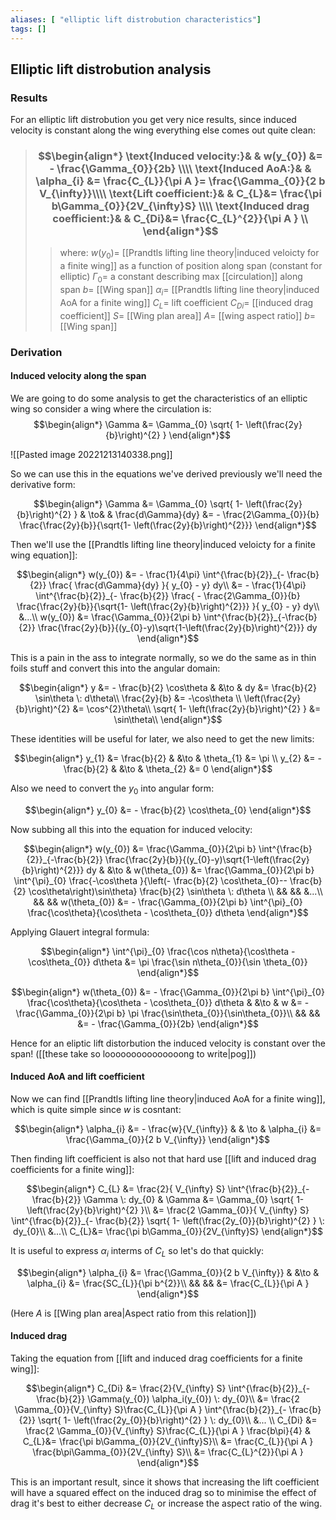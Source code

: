 ```yaml
---
aliases: [ "elliptic lift distrobution characteristics"]
tags: []
---
```


## Elliptic lift distrobution analysis

### Results

For an elliptic lift distrobution you get very nice results, since induced velocity is constant along the wing everything else comes out quite clean:

> ### $$\begin{align*} \text{Induced velocity:}& & w(y_{0})  &= - \frac{\Gamma_{0}}{2b} \\\\ \text{Induced AoA:}& & \alpha_{i} &= \frac{C_{L}}{\pi A }=  \frac{\Gamma_{0}}{2 b V_{\infty}}\\\\  \text{Lift coefficient:}& & C_{L}&= \frac{\pi b\Gamma_{0}}{2V_{\infty}S} \\\\ \text{Induced drag coefficient:}& & C_{Di}&= \frac{C_{L}^{2}}{\pi A } \\  \end{align*}$$
>> where:
>> $w(y_{0})=$ [[Prandtls lifting line theory|induced veloicty for a finite wing]] as a function of position along span (constant for elliptic)
>> $\Gamma_{0}=$ a constant describing max [[circulation]] along span
>> $b=$ [[Wing span]]
>> $\alpha_{i}=$ [[Prandtls lifting line theory|induced AoA for a finite wing]]
>> $C_{L}=$ lift coefficient
>> $C_{Di}=$ [[induced drag coefficient]]
>> $S=$ [[Wing plan area]]
>> $A=$ [[wing aspect ratio]]
>> $b=$ [[Wing span]]



### Derivation

#### Induced velocity along the span

We are going to do some analysis to get the characteristics of an elliptic wing so consider a wing where the circulation is:
$$\begin{align*}
\Gamma &= \Gamma_{0} \sqrt{ 1- \left(\frac{2y}{b}\right)^{2} }
\end{align*}$$

![[Pasted image 20221213140338.png]]

So we can use this in the equations we've derived previously we'll need the derivative form:

$$\begin{align*}
\Gamma &= \Gamma_{0} \sqrt{ 1- \left(\frac{2y}{b}\right)^{2} } & \to& & \frac{d\Gamma}{dy} &= - \frac{2\Gamma_{0}}{b} \frac{\frac{2y}{b}}{\sqrt{1- \left(\frac{2y}{b}\right)^{2}}} 
\end{align*}$$



Then we'll use the [[Prandtls lifting line theory|induced veloicty for a finite wing equation]]:

$$\begin{align*}
w(y_{0})   &= - \frac{1}{4\pi} \int^{\frac{b}{2}}_{- \frac{b}{2}} \frac{ \frac{d\Gamma}{dy}  }{ y_{0} - y} dy\\
  &= - \frac{1}{4\pi} \int^{\frac{b}{2}}_{- \frac{b}{2}} \frac{  - \frac{2\Gamma_{0}}{b} \frac{\frac{2y}{b}}{\sqrt{1- \left(\frac{2y}{b}\right)^{2}}}   }{ y_{0} - y} dy\\
&...\\
w(y_{0}) &= \frac{\Gamma_{0}}{2\pi b} \int^{\frac{b}{2}}_{-\frac{b}{2}} \frac{\frac{2y}{b}}{(y_{0}-y)\sqrt{1-\left(\frac{2y}{b}\right)^{2}}} dy
\end{align*}$$

This is a pain in the ass to integrate normally, so we do the same as in thin foils stuff and convert this into the angular domain:

$$\begin{align*}
y &= - \frac{b}{2} \cos\theta & &\to & dy &= \frac{b}{2} \sin\theta \: d\theta\\
\frac{2y}{b} &= -\cos\theta  \\
\left(\frac{2y}{b}\right)^{2} &= \cos^{2}\theta\\
\sqrt{ 1- \left(\frac{2y}{b}\right)^{2} } &= \sin\theta\\
\end{align*}$$

These identities will be useful for later, we also need to get the new limits:

$$\begin{align*}
y_{1} &= \frac{b}{2} & &\to & \theta_{1} &= \pi \\
y_{2} &= - \frac{b}{2} & &\to & \theta_{2} &= 0 
\end{align*}$$

Also we need to convert the $y_{0}$ into angular form:

$$\begin{align*}
y_{0} &= - \frac{b}{2} \cos\theta_{0}
\end{align*}$$

Now subbing all this into the equation for induced velocity:

$$\begin{align*}
w(y_{0}) &= \frac{\Gamma_{0}}{2\pi b} \int^{\frac{b}{2}}_{-\frac{b}{2}} \frac{\frac{2y}{b}}{(y_{0}-y)\sqrt{1-\left(\frac{2y}{b}\right)^{2}}} dy & &\to & 
w(\theta_{0}) &= \frac{\Gamma_{0}}{2\pi b} \int^{\pi}_{0} \frac{-\cos\theta }{\left(- \frac{b}{2} \cos\theta_{0}-- \frac{b}{2} \cos\theta\right)\sin\theta} \frac{b}{2} \sin\theta \: d\theta \\
&& && &...\\
&& && w(\theta_{0}) &= - \frac{\Gamma_{0}}{2\pi b} \int^{\pi}_{0} \frac{\cos\theta}{\cos\theta - \cos\theta_{0}} d\theta
\end{align*}$$

Applying Glauert integral formula:

$$\begin{align*}
\int^{\pi}_{0} \frac{\cos n\theta}{\cos\theta - \cos\theta_{0}} d\theta &=  \pi \frac{\sin n\theta_{0}}{\sin \theta_{0}}
\end{align*}$$

$$\begin{align*}
w(\theta_{0}) &= - \frac{\Gamma_{0}}{2\pi b} \int^{\pi}_{0} \frac{\cos\theta}{\cos\theta - \cos\theta_{0}} d\theta & &\to & w &= - \frac{\Gamma_{0}}{2\pi b} \pi \frac{\sin\theta_{0}}{\sin\theta_{0}}\\
&& &&    &= - \frac{\Gamma_{0}}{2b}
\end{align*}$$

Hence for an eliptic lift distorbution the induced velocity is constant over the span! ([[these take so looooooooooooooong to write|pog]])

#### Induced AoA and lift coefficient

Now we can find [[Prandtls lifting line theory|induced AoA for a finite wing]], which is quite simple since $w$ is cosntant:

$$\begin{align*}
\alpha_{i}  &= - \frac{w}{V_{\infty}} & & \to & \alpha_{i}  &=  \frac{\Gamma_{0}}{2 b V_{\infty}}
\end{align*}$$

Then finding lift coefficient is also not that hard use [[lift and induced drag coefficients for a finite wing]]:

$$\begin{align*}
C_{L} &= \frac{2}{ V_{\infty}  S} \int^{\frac{b}{2}}_{- \frac{b}{2}} \Gamma \: dy_{0} & \Gamma &= \Gamma_{0} \sqrt{ 1- \left(\frac{2y}{b}\right)^{2} }\\
 &= \frac{2 \Gamma_{0}}{ V_{\infty}  S} \int^{\frac{b}{2}}_{- \frac{b}{2}}  \sqrt{ 1- \left(\frac{2y_{0}}{b}\right)^{2} } \: dy_{0}\\
&...\\
C_{L}&= \frac{\pi b\Gamma_{0}}{2V_{\infty}S}
\end{align*}$$

It is useful to express $\alpha_{i}$ interms of $C_L$ so let's do that quickly:

$$\begin{align*}
\alpha_{i}  &=  \frac{\Gamma_{0}}{2 b V_{\infty}} & &\to & \alpha_{i} &=  \frac{SC_{L}}{\pi b^{2}}\\
&& && &= \frac{C_{L}}{\pi A }
\end{align*}$$

(Here $A$ is [[Wing plan area|Aspect ratio from this relation]])

#### Induced drag

Taking the equation from [[lift and induced drag coefficients for a finite wing]]:

$$\begin{align*}
C_{Di} &= \frac{2}{V_{\infty} S} \int^{\frac{b}{2}}_{- \frac{b}{2}} \Gamma(y_{0}) \alpha_i(y_{0}) \: dy_{0}\\
  &= \frac{2 \Gamma_{0}}{V_{\infty} S}\frac{C_{L}}{\pi A } \int^{\frac{b}{2}}_{- \frac{b}{2}} \sqrt{ 1- \left(\frac{2y_{0}}{b}\right)^{2} }  \: dy_{0}\\
  &... \\
C_{Di} &= \frac{2 \Gamma_{0}}{V_{\infty} S}\frac{C_{L}}{\pi A } \frac{b\pi}{4} & C_{L}&= \frac{\pi b\Gamma_{0}}{2V_{\infty}S}\\
&= \frac{C_{L}}{\pi A } \frac{b\pi\Gamma_{0}}{2V_{\infty} S}\\
&= \frac{C_{L}^{2}}{\pi A }
\end{align*}$$

This is an important result, since it shows that increasing the lift coefficient will have a squared effect on the induced drag so to minimise the effect of drag it's best to either decrease $C_{L}$ or increase the aspect ratio of the wing.


